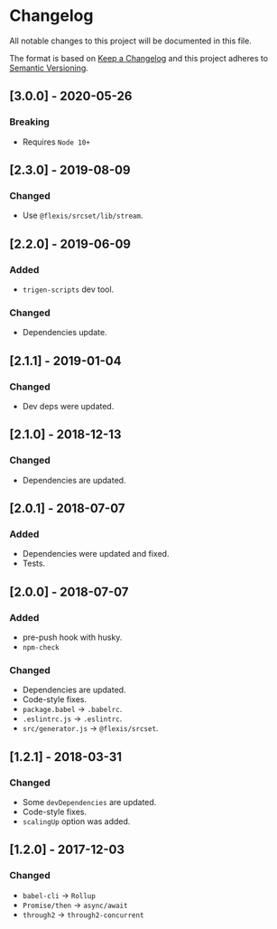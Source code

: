 # Changelog

All notable changes to this project will be documented in this file.

The format is based on [Keep a Changelog](http://keepachangelog.com/en/1.0.0/)
and this project adheres to [Semantic Versioning](http://semver.org/spec/v2.0.0.html).

<!--

DO NOT TOUCH. SAVE IT ON TOP.

## [semver] - date
### Added
- ...

### Changed
- ...

### Fixed
- ...

### Removed
- ...

-->

## [3.0.0] - 2020-05-26
### Breaking
- Requires `Node 10+`

## [2.3.0] - 2019-08-09
### Changed
- Use `@flexis/srcset/lib/stream`.

## [2.2.0] - 2019-06-09
### Added
- `trigen-scripts` dev tool.

### Changed
- Dependencies update.

## [2.1.1] - 2019-01-04
### Changed
- Dev deps were updated.

## [2.1.0] - 2018-12-13
### Changed
- Dependencies are updated.

## [2.0.1] - 2018-07-07
### Added
- Dependencies were updated and fixed.
- Tests.

## [2.0.0] - 2018-07-07
### Added
- pre-push hook with husky.
- `npm-check`

### Changed
- Dependencies are updated.
- Code-style fixes.
- `package.babel` -> `.babelrc`.
- `.eslintrc.js` -> `.eslintrc`.
- `src/generator.js` -> `@flexis/srcset`.

## [1.2.1] - 2018-03-31
### Changed
- Some `devDependencies` are updated.
- Code-style fixes.
- `scalingUp` option was added.

## [1.2.0] - 2017-12-03
### Changed
- `babel-cli` -> `Rollup`
- `Promise/then` -> `async/await`
- `through2` -> `through2-concurrent`
